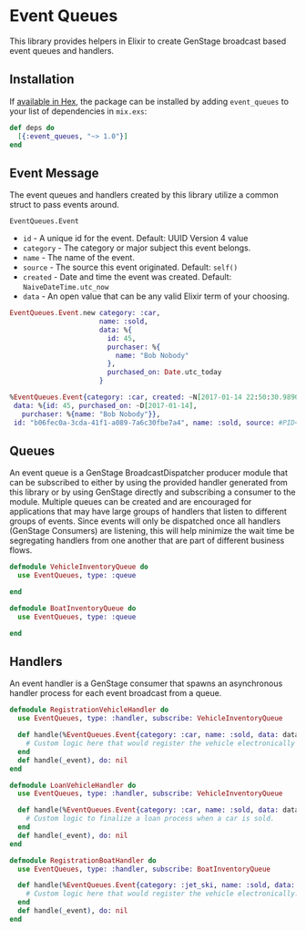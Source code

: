 # Event Queues #

This library provides helpers in Elixir to create GenStage broadcast based event queues and handlers. 

## Installation ##

If [available in Hex](https://hex.pm/docs/publish), the package can be installed
by adding `event_queues` to your list of dependencies in `mix.exs`:

```elixir
def deps do
  [{:event_queues, "~> 1.0"}]
end
```

## Event Message ##

The event queues and handlers created by this library utilize a common struct to pass events around.

`EventQueues.Event`

 * `id`               - A unique id for the event. Default: UUID Version 4 value
 * `category`         - The category or major subject this event belongs.
 * `name`             - The name of the event.
 * `source`           - The source this event originated. Default: `self()`
 * `created`          - Date and time the event was created. Default: `NaiveDateTime.utc_now`
 * `data`             - An open value that can be any valid Elixir term of your choosing.

```elixir
EventQueues.Event.new category: :car,
                      name: :sold,
                      data: %{
                        id: 45,
                        purchaser: %{
                          name: "Bob Nobody"
                        },
                        purchased_on: Date.utc_today
                      }

%EventQueues.Event{category: :car, created: ~N[2017-01-14 22:50:30.989000],
 data: %{id: 45, purchased_on: ~D[2017-01-14],
   purchaser: %{name: "Bob Nobody"}},
 id: "b06fec0a-3cda-41f1-a089-7a6c30fbe7a4", name: :sold, source: #PID<0.151.0>}
```

## Queues ##

An event queue is a GenStage BroadcastDispatcher producer module that can be subscribed to either by using the provided
handler generated from this library or by using GenStage directly and subscribing a consumer to the module. Multiple queues can be
created and are encouraged for applications that may have large groups of handlers that listen to different groups of
events. Since events will only be dispatched once all handlers (GenStage Consumers) are listening, this will help minimize
the wait time be segregating handlers from one another that are part of different business flows.

```elixir
defmodule VehicleInventoryQueue do
  use EventQueues, type: :queue

end

defmodule BoatInventoryQueue do
  use EventQueues, type: :queue

end
```

## Handlers ##

An event handler is a GenStage consumer that spawns an asynchronous handler process for each event broadcast from a queue.

```elixir
defmodule RegistrationVehicleHandler do
  use EventQueues, type: :handler, subscribe: VehicleInventoryQueue

  def handle(%EventQueues.Event{category: :car, name: :sold, data: data}) do
    # Custom logic here that would register the vehicle electronically with a government agenecy.
  end
  def handle(_event), do: nil
end

defmodule LoanVehicleHandler do
  use EventQueues, type: :handler, subscribe: VehicleInventoryQueue

  def handle(%EventQueues.Event{category: :car, name: :sold, data: data}) do
    # Custom logic to finalize a loan process when a car is sold.
  end
  def handle(_event), do: nil
end

defmodule RegistrationBoatHandler do
  use EventQueues, type: :handler, subscribe: BoatInventoryQueue

  def handle(%EventQueues.Event{category: :jet_ski, name: :sold, data: data}) do
    # Custom logic here that would register the vehicle electronically.
  end
  def handle(_event), do: nil
end
```
